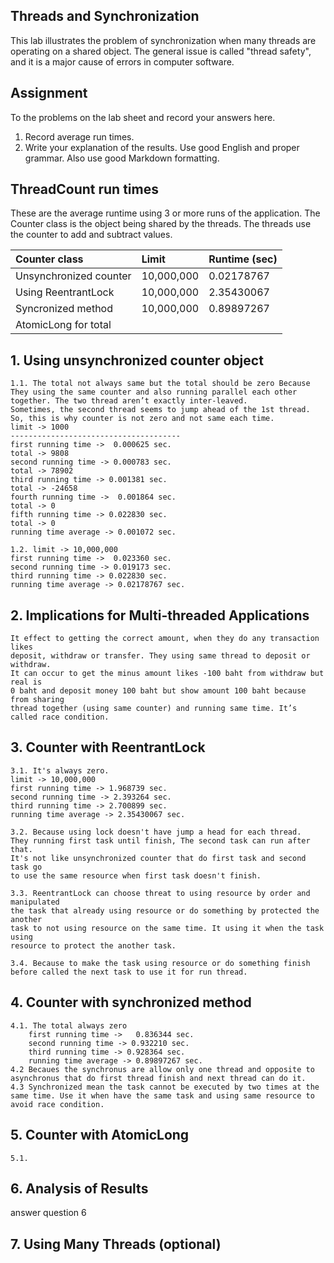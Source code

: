 ## Threads and Synchronization

This lab illustrates the problem of synchronization when many threads are operating on a shared object.  The general issue is called "thread safety", and it is a major cause of errors in computer software.

## Assignment

To the problems on the lab sheet and record your answers here.

1. Record average run times.
2. Write your explanation of the results.  Use good English and proper grammar.  Also use good Markdown formatting.

## ThreadCount run times

These are the average runtime using 3 or more runs of the application.
The Counter class is the object being shared by the threads.
The threads use the counter to add and subtract values.

| Counter class           | Limit              | Runtime (sec)   |
|:------------------------|:-------------------|-----------------|
| Unsynchronized counter  |  10,000,000        |  0.02178767     |
| Using ReentrantLock     |  10,000,000        |  2.35430067     |
| Syncronized method      |  10,000,000        |  0.89897267     |
| AtomicLong for total    |                    |                 |

## 1. Using unsynchronized counter object
	1.1. The total not always same but the total should be zero Because They using the same counter and also running parallel each other together. The two thread aren’t exactly inter-leaved. 
	Sometimes, the second thread seems to jump ahead of the 1st thread. So, this is why counter is not zero and not same each time.
	limit -> 1000
	--------------------------------------
	first running time ->  0.000625 sec. 
	total -> 9808
	second running time -> 0.000783 sec. 
	total -> 78902
	third running time -> 0.001381 sec.
	total -> -24658
	fourth running time ->  0.001864 sec.
	total -> 0
	fifth running time -> 0.022830 sec. 
	total -> 0
	running time average -> 0.001072 sec.
	
	1.2. limit -> 10,000,000
	first running time ->  0.023360 sec.
	second running time -> 0.019173 sec.
	third running time -> 0.022830 sec.
	running time average -> 0.02178767 sec.

## 2. Implications for Multi-threaded Applications
	It effect to getting the correct amount, when they do any transaction likes
	deposit, withdraw or transfer. They using same thread to deposit or withdraw. 
	It can occur to get the minus amount likes -100 baht from withdraw but real is 
	0 baht and deposit money 100 baht but show amount 100 baht because from sharing
	thread together (using same counter) and running same time. It’s called race condition. 

## 3. Counter with ReentrantLock

	3.1. It's always zero.
	limit -> 10,000,000
	first running time -> 1.968739 sec.
	second running time -> 2.393264 sec.
	third running time -> 2.700899 sec.
	running time average -> 2.35430067 sec.
	
	3.2. Because using lock doesn't have jump a head for each thread. 
	They running first task until finish, The second task can run after that. 
	It's not like unsynchronized counter that do first task and second task go 
	to use the same resource when first task doesn't finish.
	
	3.3. ReentrantLock can choose threat to using resource by order and manipulated
	the task that already using resource or do something by protected the another
	task to not using resource on the same time. It using it when the task using
	resource to protect the another task.
	
	3.4. Because to make the task using resource or do something finish 
	before called the next task to use it for run thread.
## 4. Counter with synchronized method
	4.1. The total always zero
		first running time ->   0.836344 sec.
		second running time -> 0.932210 sec.
		third running time -> 0.928364 sec.
		running time average -> 0.89897267 sec.
	4.2 Becaues the synchronus are allow only one thread and opposite to asynchronus that do first thread finish and next thread can do it.
	4.3 Synchronized mean the task cannot be executed by two times at the same time. Use it when have the same task and using same resource to avoid race condition.

## 5. Counter with AtomicLong
	5.1. 
## 6. Analysis of Results

answer question 6

## 7. Using Many Threads (optional)

